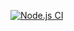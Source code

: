 [![Node.js CI](https://github.com/Saffah1910/expense-tracker-app/actions/workflows/node.js.yml/badge.svg)](https://github.com/Saffah1910/expense-tracker-app/actions/workflows/node.js.yml)